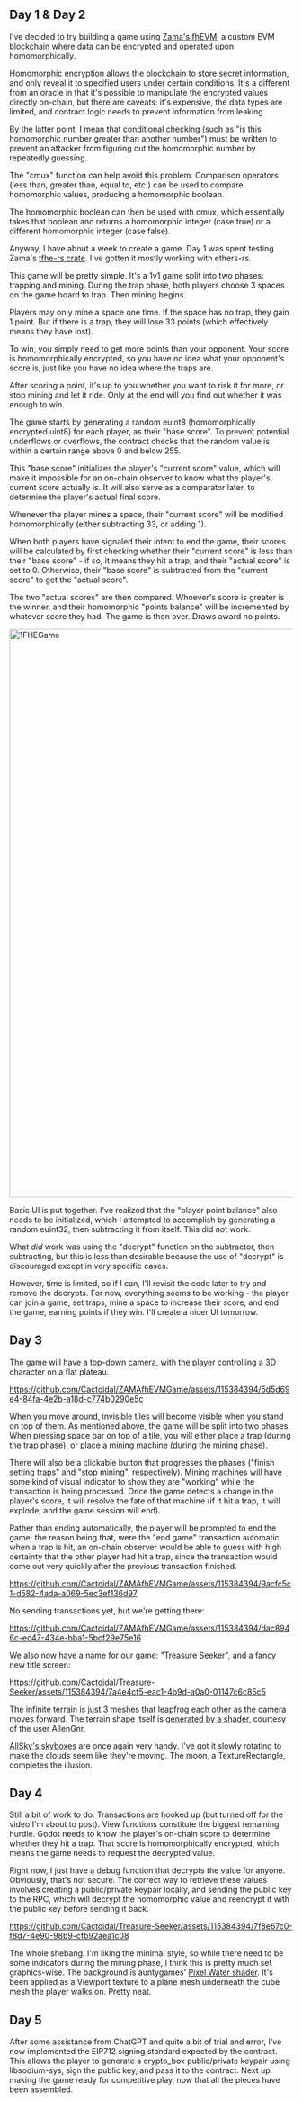 ## Day 1 & Day 2

I've decided to try building a game using [Zama's fhEVM](https://www.zama.ai/fhevm), a custom EVM blockchain where data can be encrypted and operated upon homomorphically.  

Homomorphic encryption allows the blockchain to store secret information, and only reveal it to specified users under certain conditions.  It's a different from an oracle in that it's possible to manipulate the encrypted values directly on-chain, but there are caveats: it's expensive, the data types are limited, and contract logic needs to prevent information from leaking.

By the latter point, I mean that conditional checking (such as "is this homomorphic number greater than another number") must be written to prevent an attacker from figuring out the homomorphic number by repeatedly guessing.

The "cmux" function can help avoid this problem.  Comparison operators (less than, greater than, equal to, etc.) can be used to compare homomorphic values, producing a homomorphic boolean.

The homomorphic boolean can then be used with cmux, which essentially takes that boolean and returns a homomorphic integer (case true) or a different homomorphic integer (case false).

Anyway, I have about a week to create a game.  Day 1 was spent testing Zama's [tfhe-rs crate](https://github.com/zama-ai/tfhe-rs). I've gotten it mostly working with ethers-rs.

This game will be pretty simple.  It's a 1v1 game split into two phases: trapping and mining.  During the trap phase, both players choose 3 spaces on the game board to trap.  Then mining begins.

Players may only mine a space one time.  If the space has no trap, they gain 1 point.  But if there is a trap, they will lose 33 points (which effectively means they have lost).

To win, you simply need to get more points than your opponent.  Your score is homomorphically encrypted, so you have no idea what your opponent's score is, just like you have no idea where the traps are.

After scoring a point, it's up to you whether you want to risk it for more, or stop mining and let it ride.  Only at the end will you find out whether it was enough to win.

The game starts by generating a random euint8 (homomorphically encrypted uint8) for each player, as their "base score".  To prevent potential underflows or overflows, the contract checks that the random value is within a certain range above 0 and below 255.

This "base score" initializes the player's "current score" value, which will make it impossible for an on-chain observer to know what the player's current score actually is.  It will also serve as a comparator later, to determine the player's actual final score.

Whenever the player mines a space, their "current score" will be modified homomorphically (either subtracting 33, or adding 1).

When both players have signaled their intent to end the game, their scores will be calculated by first checking whether their "current score" is less than their "base score" - if so, it means they hit a trap, and their "actual score" is set to 0.  Otherwise, their "base score" is subtracted from the "current score" to get the "actual score".

The two "actual scores" are then compared.  Whoever's score is greater is the winner, and their homomorphic "points balance" will be incremented by whatever score they had.  The game is then over.  Draws award no points.

<img width="1009" alt="1FHEGame" src="https://github.com/Cactoidal/ZAMAfhEVMGame/assets/115384394/f123b91a-66bb-48cf-abfd-70b12105455e">

Basic UI is put together.  I've realized that the "player point balance" also needs to be initialized, which I attempted to accomplish by generating a random euint32, then subtracting it from itself.  This did not work.

What _did_ work was using the "decrypt" function on the subtractor, then subtracting, but this is less than desirable because the use of "decrypt" is discouraged except in very specific cases.

However, time is limited, so if I can, I'll revisit the code later to try and remove the decrypts.  For now, everything seems to be working - the player can join a game, set traps, mine a space to increase their score, and end the game, earning points if they win.  I'll create a nicer UI tomorrow.

## Day 3

The game will have a top-down camera, with the player controlling a 3D character on a flat plateau.

https://github.com/Cactoidal/ZAMAfhEVMGame/assets/115384394/5d5d69e4-84fa-4e2b-a18d-c774b0290e5c

When you move around, invisible tiles will become visible when you stand on top of them.  As mentioned above, the game will be split into two phases.  When pressing space bar on top of a tile, you will either place a trap (during the trap phase), or place a mining machine (during the mining phase).

There will also be a clickable button that progresses the phases ("finish setting traps" and "stop mining", respectively).  Mining machines will have some kind of visual indicator to show they are "working" while the transaction is being processed.  Once the game detects a change in the player's score, it will resolve the fate of that machine (if it hit a trap, it will explode, and the game session will end).

Rather than ending automatically, the player will be prompted to end the game; the reason being that, were the "end game" transaction automatic when a trap is hit, an on-chain observer would be able to guess with high certainty that the other player had hit a trap, since the transaction would come out very quickly after the previous transaction finished. 

https://github.com/Cactoidal/ZAMAfhEVMGame/assets/115384394/9acfc5c1-d582-4ada-a069-5ec3ef136d97

No sending transactions yet, but we're getting there:

https://github.com/Cactoidal/ZAMAfhEVMGame/assets/115384394/dac8946c-ec47-434e-bba1-5bcf29e75e16

We also now have a name for our game: "Treasure Seeker", and a fancy new title screen:

https://github.com/Cactoidal/Treasure-Seeker/assets/115384394/7a4e4cf5-eac1-4b9d-a0a0-01147c6c85c5

The infinite terrain is just 3 meshes that leapfrog each other as the camera moves forward.  The terrain shape itself is [generated by a shader](https://www.reddit.com/r/godot/comments/z7r13b/cheap_3d_terrain_generator_with_noise_texture_for/), courtesy of the user AllenGnr.  

[AllSky's skyboxes](https://github.com/rpgwhitelock/AllSkyFree_Godot/blob/master/addons/AllSkyFree/Skyboxes/AllSkyFree_Sky_OvercastLow_Equirect.png) are once again very handy.  I've got it slowly rotating to make the clouds seem like they're moving.  The moon, a TextureRectangle, completes the illusion.

## Day 4

Still a bit of work to do.  Transactions are hooked up (but turned off for the video I'm about to post).  View functions constitute the biggest remaining hurdle.  Godot needs to know the player's on-chain score to determine whether they hit a trap.  That score is homomorphically encrypted, which means the game needs to request the decrypted value.

Right now, I just have a debug function that decrypts the value for anyone.  Obviously, that's not secure.  The correct way to retrieve these values involves creating a public/private keypair locally, and sending the public key to the RPC, which will decrypt the homomorphic value and reencrypt it with the public key before sending it back.

https://github.com/Cactoidal/Treasure-Seeker/assets/115384394/7f8e67c0-f8d7-4e90-98b9-cfb92aea1c08

The whole shebang.  I'm liking the minimal style, so while there need to be some indicators during the mining phase, I think this is pretty much set graphics-wise.  The background is auntygames' [Pixel Water shader](https://godotshaders.com/shader/pixel-ghibli-water/).  It's been applied as a Viewport texture to a plane mesh underneath the cube mesh the player walks on.  Pretty neat.

## Day 5

After some assistance from ChatGPT and quite a bit of trial and error, I've now implemented the EIP712 signing standard expected by the contract.  This allows the player to generate a crypto_box public/private keypair using libsodium-sys, sign the public key, and pass it to the contract.  Next up: making the game ready for competitive play, now that all the pieces have been assembled.




